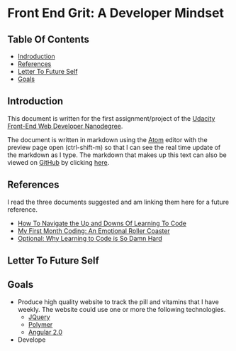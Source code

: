 # Front End Grit: A Developer Mindset

## Table Of Contents
 * [Indroduction](#introduction)
 * [References](#introduction)
 * [Letter To Future Self](#letter)
 * [Goals](#goals)

## Introduction <a id="introduction"></a>
This document is written for the first assignment/project of the
[Udacity](http://www.udacity.com/)
[Front-End Web Developer Nanodegree](https://www.udacity.com/course/front-end-web-developer-nanodegree--nd001).

The document is written in markdown using the
[Atom](http://atom.io) editor with the preview page open (ctrl-shift-m) so
that I can see the real time update of the markdown as I type.
The markdown that makes up this text can also be viewed on
[GitHub](http://github.com)
by clicking
[here](htt://appsfortracking.github.com).

## References <a id="reference"></a>
I read the three documents suggested and am linking them
here for a future reference.
 * [How To Navigate the Up and Downs Of Learning To Code](http://www.codeconquest.com/blog/how-to-navigate-the-up-and-downs-of-learning-to-code/)
 * [My First Month Coding: An Emotional Roller Coaster](http://blog.thinkful.com/post/98829096308/my-first-month-coding-an-emotional-roller-coaster)
 * [Optional: Why Learning to Code is So Damn Hard](https://www.vikingcodeschool.com/posts/why-learning-to-code-is-so-damn-hard)

## Letter To Future Self <a id="letter"></a>

## Goals <a id="goals"></a>
 * Produce high quality website to track the pill and vitamins that I have weekly.
   The website could use one or more the following technologies.
     * [JQuery]()
     * [Polymer]()
     * [Angular 2.0]()
 * Develope
